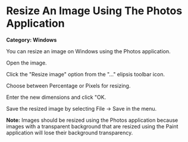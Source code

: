 # Resize An Image Using The Photos Application

__Category: Windows__

You can resize an image on Windows using the Photos application.

Open the image.

Click the "Resize image" option from the "..." elipsis toolbar icon.

Choose between Percentage or Pixels for resizing.

Enter the new dimensions and click "OK.

Save the resized image by selecting File -> Save in the menu.

__Note:__ Images should be resized using the Photos application because images with a transparent background that are resized using the Paint application will lose their background transparency.
